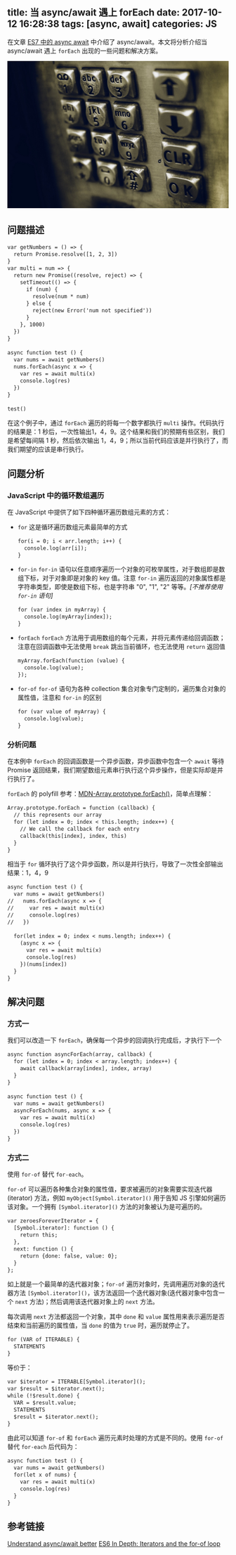 title: 当 async/await 遇上 forEach
date: 2017-10-12 16:28:38
tags: [async, await]
categories: JS
---


在文章 [ES7 中的 async await](https://objcer.com/2017/10/11/Async-Await/) 中介绍了 async/await。本文将分析介绍当 async/await 遇上 `forEach` 出现的一些问题和解决方案。

![](https://raw.githubusercontent.com/yingshandeng/image-host/master/data/1-pWGJIKats-zuumA3RQNEWQ.jpeg)

<!-- more -->

## 问题描述
```
var getNumbers = () => {
  return Promise.resolve([1, 2, 3])
}
var multi = num => {
  return new Promise((resolve, reject) => {
    setTimeout(() => {
      if (num) {
        resolve(num * num)
      } else {
        reject(new Error('num not specified'))
      }
    }, 1000)
  })
}

async function test () {
  var nums = await getNumbers()
  nums.forEach(async x => {
    var res = await multi(x)
    console.log(res)
  })
}

test()
```

在这个例子中，通过 `forEach` 遍历的将每一个数字都执行 `multi` 操作。代码执行的结果是：1 秒后，一次性输出1，4，9。这个结果和我们的预期有些区别，我们是希望每间隔 1 秒，然后依次输出 1，4，9；所以当前代码应该是并行执行了，而我们期望的应该是串行执行。

## 问题分析

### JavaScript 中的循环数组遍历
在 JavaScript 中提供了如下四种循环遍历数组元素的方式：
- `for`
  这是循环遍历数组元素最简单的方式
  ```
  for(i = 0; i < arr.length; i++) {
    console.log(arr[i]);
  }
  ```
- `for-in`
  `for-in` 语句以任意顺序遍历一个对象的可枚举属性，对于数组即是数组下标，对于对象即是对象的 key 值。注意 `for-in` 遍历返回的对象属性都是字符串类型，即使是数组下标，也是字符串 "0", "1", "2" 等等。*[不推荐使用 `for-in` 语句]*
  ```
  for (var index in myArray) {
    console.log(myArray[index]);
  }
  ```

- `forEach`
  `forEach` 方法用于调用数组的每个元素，并将元素传递给回调函数；注意在回调函数中无法使用 `break` 跳出当前循环，也无法使用 `return` 返回值
  ```
  myArray.forEach(function (value) {
    console.log(value);
  });
  ```

- `for-of`
  `for-of` 语句为各种 collection 集合对象专门定制的，遍历集合对象的属性值，注意和 `for-in` 的区别
  ```
  for (var value of myArray) {
    console.log(value);
  }
  ```

### 分析问题
在本例中 `forEach` 的回调函数是一个异步函数，异步函数中包含一个 `await` 等待 Promise 返回结果，我们期望数组元素串行执行这个异步操作，但是实际却是并行执行了。

`forEach` 的 polyfill 参考：[MDN-Array.prototype.forEach()](https://developer.mozilla.org/zh-CN/docs/Web/JavaScript/Reference/Global_Objects/Array/forEach)，简单点理解：

```
Array.prototype.forEach = function (callback) {
  // this represents our array
  for (let index = 0; index < this.length; index++) {
    // We call the callback for each entry
    callback(this[index], index, this)
  }
}
```

相当于 `for` 循环执行了这个异步函数，所以是并行执行，导致了一次性全部输出结果：1，4，9
```
async function test () {
  var nums = await getNumbers()
//   nums.forEach(async x => {
//     var res = await multi(x)
//     console.log(res)
//   })

  for(let index = 0; index < nums.length; index++) {
    (async x => {
      var res = await multi(x)
      console.log(res)
    })(nums[index])
  }
}
```

## 解决问题

### 方式一
我们可以改造一下 `forEach`，确保每一个异步的回调执行完成后，才执行下一个
```
async function asyncForEach(array, callback) {
  for (let index = 0; index < array.length; index++) {
    await callback(array[index], index, array)
  }
}

async function test () {
  var nums = await getNumbers()
  asyncForEach(nums, async x => {
    var res = await multi(x)
    console.log(res)
  })
}
```

### 方式二
使用 `for-of` 替代 `for-each`。

`for-of` 可以遍历各种集合对象的属性值，要求被遍历的对象需要实现迭代器 (iterator) 方法，例如 `myObject[Symbol.iterator]()` 用于告知 JS 引擎如何遍历该对象。一个拥有 `[Symbol.iterator]()` 方法的对象被认为是可遍历的。

```
var zeroesForeverIterator = {
  [Symbol.iterator]: function () {
    return this;
  },
  next: function () {
    return {done: false, value: 0};
  }
};
```

如上就是一个最简单的迭代器对象；`for-of` 遍历对象时，先调用遍历对象的迭代器方法 `[Symbol.iterator]()`，该方法返回一个迭代器对象(迭代器对象中包含一个 `next` 方法)；然后调用该迭代器对象上的 `next` 方法。

每次调用 `next` 方法都返回一个对象，其中 `done` 和 `value` 属性用来表示遍历是否结束和当前遍历的属性值，当 `done` 的值为 `true` 时，遍历就停止了。

```
for (VAR of ITERABLE) {
  STATEMENTS
}
```
等价于：
```
var $iterator = ITERABLE[Symbol.iterator]();
var $result = $iterator.next();
while (!$result.done) {
  VAR = $result.value;
  STATEMENTS
  $result = $iterator.next();
}
```

由此可以知道 `for-of` 和 `forEach` 遍历元素时处理的方式是不同的。使用 `for-of` 替代 `for-each` 后代码为：
```
async function test () {
  var nums = await getNumbers()
  for(let x of nums) {
    var res = await multi(x)
    console.log(res)
  }
}
```

## 参考链接
[Understand async/await better](https://codeburst.io/understand-async-await-better-7a03aeba60fe)
[ES6 In Depth: Iterators and the for-of loop](https://hacks.mozilla.org/2015/04/es6-in-depth-iterators-and-the-for-of-loop/)